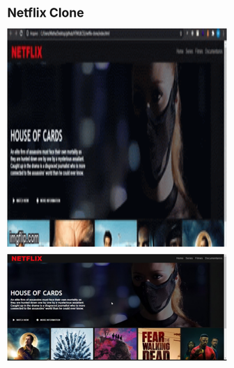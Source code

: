 # Netflix Clone

<img src="https://raw.githubusercontent.com/matheusosp/Netflix-Clone/main/gif.gif" width=800 height=500/>

<p align="center">
  <img src="https://raw.githubusercontent.com/matheusosp/Netflix-Clone/main/Netflix%20Clone.jpg">
</p>

